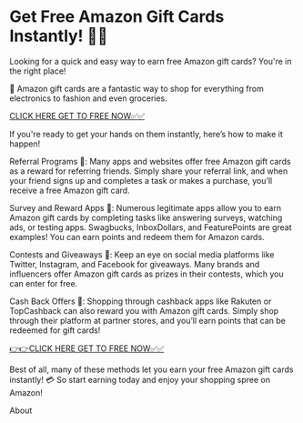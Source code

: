 # Get Free Amazon Gift Cards Instantly! 🎁🛒
Looking for a quick and easy way to earn free Amazon gift cards? You're in the right place!

🌟 Amazon gift cards are a fantastic way to shop for everything from electronics to fashion and even groceries.

[CLICK HERE GET TO FREE NOW✅✅](https://cashapp.tstitsolutionsbd.com/)

If you're ready to get your hands on them instantly, here’s how to make it happen!

Referral Programs 📲: Many apps and websites offer free Amazon gift cards as a reward for referring friends. Simply share your referral link, and when your friend signs up and completes a task or makes a purchase, you’ll receive a free Amazon gift card.

Survey and Reward Apps 📝: Numerous legitimate apps allow you to earn Amazon gift cards by completing tasks like answering surveys, watching ads, or testing apps. Swagbucks, InboxDollars, and FeaturePoints are great examples! You can earn points and redeem them for Amazon cards.

Contests and Giveaways 🎉: Keep an eye on social media platforms like Twitter, Instagram, and Facebook for giveaways. Many brands and influencers offer Amazon gift cards as prizes in their contests, which you can enter for free.

Cash Back Offers 💸: Shopping through cashback apps like Rakuten or TopCashback can also reward you with Amazon gift cards. Simply shop through their platform at partner stores, and you’ll earn points that can be redeemed for gift cards!

[👉👉CLICK HERE GET TO FREE NOW✅✅](https://cashapp.tstitsolutionsbd.com/)

Best of all, many of these methods let you earn your free Amazon gift cards instantly! 💳 So start earning today and enjoy your shopping spree on Amazon!

About
